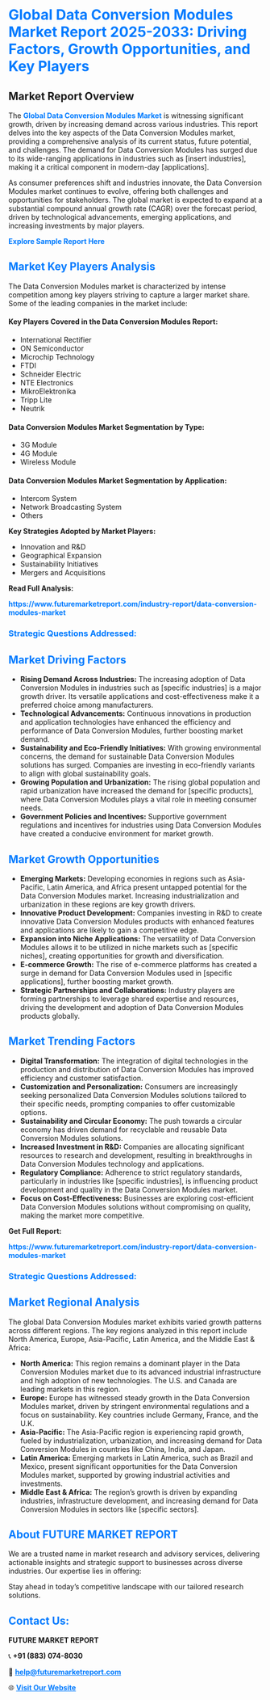 <h1 style="color: #007BFF;">Global Data Conversion Modules Market Report 2025-2033: Driving Factors, Growth Opportunities, and Key Players</h1>

<section id="overview">
<h2>Market Report Overview</h2>
<p>The <a href="https://www.futuremarketreport.com/industry-report/data-conversion-modules-market" style="color: #007BFF; text-decoration: none;"><strong>Global Data Conversion Modules Market</strong></a> is witnessing significant growth, driven by increasing demand across various industries. This report delves into the key aspects of the Data Conversion Modules market, providing a comprehensive analysis of its current status, future potential, and challenges. The demand for Data Conversion Modules has surged due to its wide-ranging applications in industries such as [insert industries], making it a critical component in modern-day [applications].</p>
<p>As consumer preferences shift and industries innovate, the Data Conversion Modules market continues to evolve, offering both challenges and opportunities for stakeholders. The global market is expected to expand at a substantial compound annual growth rate (CAGR) over the forecast period, driven by technological advancements, emerging applications, and increasing investments by major players.</p>
</section>

<section id="overview">
<p><a href="https://www.futuremarketreport.com/request-sample/reportId=115932" style="color: #007BFF; text-decoration: none;"><strong>Explore Sample Report Here</strong></a></p>
</section>

<section id="key-players">
<h2 style="color: #007BFF;">Market Key Players Analysis</h2>
<p>The Data Conversion Modules market is characterized by intense competition among key players striving to capture a larger market share. Some of the leading companies in the market include:</p>
<h4>Key Players Covered in the Data Conversion Modules Report:</h4>
<ul><li>International Rectifier</li><li>ON Semiconductor</li><li>Microchip Technology</li><li>FTDI</li><li>Schneider Electric</li><li>NTE Electronics</li><li>MikroElektronika</li><li>Tripp Lite</li><li>Neutrik</li></ul>
<h4>Data Conversion Modules Market Segmentation by Type:</h4>
<ul><li>3G Module</li><li>4G Module</li><li>Wireless Module</li></ul>

<h4>Data Conversion Modules Market Segmentation by Application:</h4>
<ul><li>Intercom System</li><li>Network Broadcasting System</li><li>Others</li></ul>
<p><strong>Key Strategies Adopted by Market Players:</strong></p>
<ul>
<li>Innovation and R&D</li>
<li>Geographical Expansion</li>
<li>Sustainability Initiatives</li>
<li>Mergers and Acquisitions</li>
</ul>
</section>

<section>
<p><strong>Read Full Analysis: </strong></p><a href="https://www.futuremarketreport.com/industry-report/data-conversion-modules-market" style="color: #007BFF; text-decoration: none;"><strong>https://www.futuremarketreport.com/industry-report/data-conversion-modules-market</strong></a>
<h3 style="color: #007BFF;">Strategic Questions Addressed:</h3>
</section>

<section id="driving-factors">
<h2 style="color: #007BFF;">Market Driving Factors</h2>
<ul>
<li><strong>Rising Demand Across Industries:</strong> The increasing adoption of Data Conversion Modules in industries such as [specific industries] is a major growth driver. Its versatile applications and cost-effectiveness make it a preferred choice among manufacturers.</li>
<li><strong>Technological Advancements:</strong> Continuous innovations in production and application technologies have enhanced the efficiency and performance of Data Conversion Modules, further boosting market demand.</li>
<li><strong>Sustainability and Eco-Friendly Initiatives:</strong> With growing environmental concerns, the demand for sustainable Data Conversion Modules solutions has surged. Companies are investing in eco-friendly variants to align with global sustainability goals.</li>
<li><strong>Growing Population and Urbanization:</strong> The rising global population and rapid urbanization have increased the demand for [specific products], where Data Conversion Modules plays a vital role in meeting consumer needs.</li>
<li><strong>Government Policies and Incentives:</strong> Supportive government regulations and incentives for industries using Data Conversion Modules have created a conducive environment for market growth.</li>
</ul>
</section>

<section id="growth-opportunities">
<h2 style="color: #007BFF;">Market Growth Opportunities</h2>
<ul>
<li><strong>Emerging Markets:</strong> Developing economies in regions such as Asia-Pacific, Latin America, and Africa present untapped potential for the Data Conversion Modules market. Increasing industrialization and urbanization in these regions are key growth drivers.</li>
<li><strong>Innovative Product Development:</strong> Companies investing in R&D to create innovative Data Conversion Modules products with enhanced features and applications are likely to gain a competitive edge.</li>
<li><strong>Expansion into Niche Applications:</strong> The versatility of Data Conversion Modules allows it to be utilized in niche markets such as [specific niches], creating opportunities for growth and diversification.</li>
<li><strong>E-commerce Growth:</strong> The rise of e-commerce platforms has created a surge in demand for Data Conversion Modules used in [specific applications], further boosting market growth.</li>
<li><strong>Strategic Partnerships and Collaborations:</strong> Industry players are forming partnerships to leverage shared expertise and resources, driving the development and adoption of Data Conversion Modules products globally.</li>
</ul>
</section>

<section id="trending-factors">
<h2 style="color: #007BFF;">Market Trending Factors</h2>
<ul>
<li><strong>Digital Transformation:</strong> The integration of digital technologies in the production and distribution of Data Conversion Modules has improved efficiency and customer satisfaction.</li>
<li><strong>Customization and Personalization:</strong> Consumers are increasingly seeking personalized Data Conversion Modules solutions tailored to their specific needs, prompting companies to offer customizable options.</li>
<li><strong>Sustainability and Circular Economy:</strong> The push towards a circular economy has driven demand for recyclable and reusable Data Conversion Modules solutions.</li>
<li><strong>Increased Investment in R&D:</strong> Companies are allocating significant resources to research and development, resulting in breakthroughs in Data Conversion Modules technology and applications.</li>
<li><strong>Regulatory Compliance:</strong> Adherence to strict regulatory standards, particularly in industries like [specific industries], is influencing product development and quality in the Data Conversion Modules market.</li>
<li><strong>Focus on Cost-Effectiveness:</strong> Businesses are exploring cost-efficient Data Conversion Modules solutions without compromising on quality, making the market more competitive.</li>
</ul>
</section>

<section>
<p><strong>Get Full Report: </strong></p><a href="https://www.futuremarketreport.com/industry-report/data-conversion-modules-market" style="color: #007BFF; text-decoration: none;"><strong>https://www.futuremarketreport.com/industry-report/data-conversion-modules-market</strong></a>
<h3 style="color: #007BFF;">Strategic Questions Addressed:</h3>
</section>


<section id="regional-analysis">
<h2 style="color: #007BFF;">Market Regional Analysis</h2>
<p>The global Data Conversion Modules market exhibits varied growth patterns across different regions. The key regions analyzed in this report include North America, Europe, Asia-Pacific, Latin America, and the Middle East & Africa:</p>
<ul>
<li><strong>North America:</strong> This region remains a dominant player in the Data Conversion Modules market due to its advanced industrial infrastructure and high adoption of new technologies. The U.S. and Canada are leading markets in this region.</li>
<li><strong>Europe:</strong> Europe has witnessed steady growth in the Data Conversion Modules market, driven by stringent environmental regulations and a focus on sustainability. Key countries include Germany, France, and the U.K.</li>
<li><strong>Asia-Pacific:</strong> The Asia-Pacific region is experiencing rapid growth, fueled by industrialization, urbanization, and increasing demand for Data Conversion Modules in countries like China, India, and Japan.</li>
<li><strong>Latin America:</strong> Emerging markets in Latin America, such as Brazil and Mexico, present significant opportunities for the Data Conversion Modules market, supported by growing industrial activities and investments.</li>
<li><strong>Middle East & Africa:</strong> The region’s growth is driven by expanding industries, infrastructure development, and increasing demand for Data Conversion Modules in sectors like [specific sectors].</li>
</ul>
</section>

<footer>
<h2 style="color: #007BFF;">About FUTURE MARKET REPORT</h2>
<p>We are a trusted name in market research and advisory services, delivering actionable insights and strategic support to businesses across diverse industries. Our expertise lies in offering:</p>

<p>Stay ahead in today’s competitive landscape with our tailored research solutions.</p>

<h2 style="color: #007BFF;">Contact Us:</h2>
<p><strong>FUTURE MARKET REPORT</strong></p>
<p>📞 <strong>+91 (883) 074-8030</strong></p>
<p>📧 <strong><a href="mailto:help@futuremarketreport.com" style="color: #007BFF;">help@futuremarketreport.com</a></strong></p>
<p>🌐 <strong><a href="https://www.futuremarketreport.com/" style="color: #007BFF;">Visit Our Website</a></strong></p>
</footer>